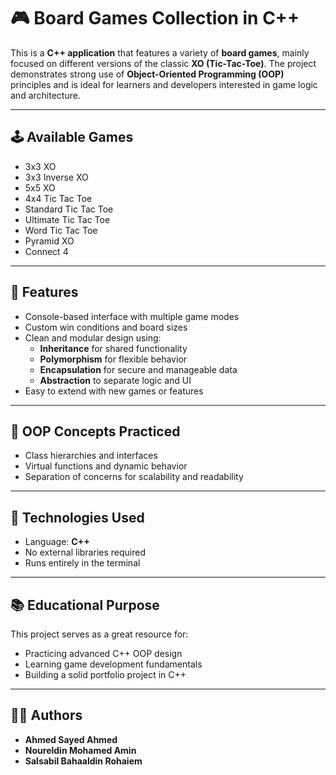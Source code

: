# 🎮 Board Games Collection in C++

This is a **C++ application** that features a variety of **board games**, mainly focused on different versions of the classic **XO (Tic-Tac-Toe)**. The project demonstrates strong use of **Object-Oriented Programming (OOP)** principles and is ideal for learners and developers interested in game logic and architecture.

---

## 🕹️ Available Games

- 3x3 XO
- 3x3 Inverse XO
- 5x5 XO
- 4x4 Tic Tac Toe
- Standard Tic Tac Toe
- Ultimate Tic Tac Toe
- Word Tic Tac Toe
- Pyramid XO
- Connect 4

---

## 🚀 Features

- Console-based interface with multiple game modes
- Custom win conditions and board sizes
- Clean and modular design using:
  - **Inheritance** for shared functionality
  - **Polymorphism** for flexible behavior
  - **Encapsulation** for secure and manageable data
  - **Abstraction** to separate logic and UI
- Easy to extend with new games or features

---

## 🧠 OOP Concepts Practiced

- Class hierarchies and interfaces
- Virtual functions and dynamic behavior
- Separation of concerns for scalability and readability

---

## 🧱 Technologies Used

- Language: **C++**
- No external libraries required
- Runs entirely in the terminal

---

## 📚 Educational Purpose

This project serves as a great resource for:
- Practicing advanced C++ OOP design
- Learning game development fundamentals
- Building a solid portfolio project in C++

---

## 👨‍💻 Authors

- **Ahmed Sayed Ahmed**  
- **Noureldin Mohamed Amin**  
- **Salsabil Bahaaldin Rohaiem**  
